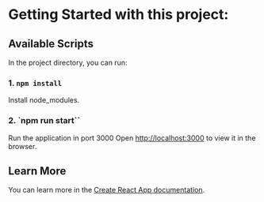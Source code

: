 # Getting Started with this project:
## Available Scripts

In the project directory, you can run:

### 1. `npm install`

Install node_modules.

### 2. `npm run start``

Run the application in port 3000
Open [http://localhost:3000](http://localhost:3000) to view it in the browser.

## Learn More

You can learn more in the [Create React App documentation](https://facebook.github.io/create-react-app/docs/getting-started).